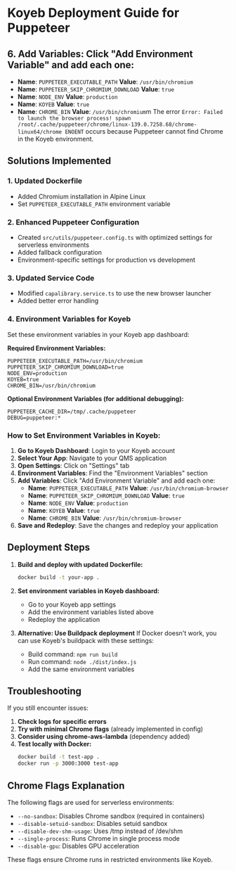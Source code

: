 # Koyeb Deployment Guide for Puppeteer

## 6. **Add Variables**: Click "Add Environment Variable" and add each one:
   - **Name**: `PUPPETEER_EXECUTABLE_PATH` **Value**: `/usr/bin/chromium`
   - **Name**: `PUPPETEER_SKIP_CHROMIUM_DOWNLOAD` **Value**: `true`
   - **Name**: `NODE_ENV` **Value**: `production`
   - **Name**: `KOYEB` **Value**: `true`
   - **Name**: `CHROME_BIN` **Value**: `/usr/bin/chromium`m
The error `Error: Failed to launch the browser process! spawn /root/.cache/puppeteer/chrome/linux-139.0.7258.68/chrome-linux64/chrome ENOENT` occurs because Puppeteer cannot find Chrome in the Koyeb environment.

## Solutions Implemented

### 1. Updated Dockerfile
- Added Chromium installation in Alpine Linux
- Set `PUPPETEER_EXECUTABLE_PATH` environment variable

### 2. Enhanced Puppeteer Configuration
- Created `src/utils/puppeteer.config.ts` with optimized settings for serverless environments
- Added fallback configuration
- Environment-specific settings for production vs development

### 3. Updated Service Code
- Modified `capalibrary.service.ts` to use the new browser launcher
- Added better error handling

### 4. Environment Variables for Koyeb

Set these environment variables in your Koyeb app dashboard:

**Required Environment Variables:**
```
PUPPETEER_EXECUTABLE_PATH=/usr/bin/chromium
PUPPETEER_SKIP_CHROMIUM_DOWNLOAD=true
NODE_ENV=production
KOYEB=true
CHROME_BIN=/usr/bin/chromium
```

**Optional Environment Variables (for additional debugging):**
```
PUPPETEER_CACHE_DIR=/tmp/.cache/puppeteer
DEBUG=puppeteer:*
```

### How to Set Environment Variables in Koyeb:

1. **Go to Koyeb Dashboard**: Login to your Koyeb account
2. **Select Your App**: Navigate to your QMS application
3. **Open Settings**: Click on "Settings" tab
4. **Environment Variables**: Find the "Environment Variables" section
5. **Add Variables**: Click "Add Environment Variable" and add each one:
   - **Name**: `PUPPETEER_EXECUTABLE_PATH` **Value**: `/usr/bin/chromium-browser`
   - **Name**: `PUPPETEER_SKIP_CHROMIUM_DOWNLOAD` **Value**: `true`
   - **Name**: `NODE_ENV` **Value**: `production`
   - **Name**: `KOYEB` **Value**: `true`
   - **Name**: `CHROME_BIN` **Value**: `/usr/bin/chromium-browser`
6. **Save and Redeploy**: Save the changes and redeploy your application

## Deployment Steps

1. **Build and deploy with updated Dockerfile:**
   ```bash
   docker build -t your-app .
   ```

2. **Set environment variables in Koyeb dashboard:**
   - Go to your Koyeb app settings
   - Add the environment variables listed above
   - Redeploy the application

3. **Alternative: Use Buildpack deployment**
   If Docker doesn't work, you can use Koyeb's buildpack with these settings:
   - Build command: `npm run build`
   - Run command: `node ./dist/index.js`
   - Add the same environment variables

## Troubleshooting

If you still encounter issues:

1. **Check logs for specific errors**
2. **Try with minimal Chrome flags** (already implemented in config)
3. **Consider using chrome-aws-lambda** (dependency added)
4. **Test locally with Docker:**
   ```bash
   docker build -t test-app .
   docker run -p 3000:3000 test-app
   ```

## Chrome Flags Explanation

The following flags are used for serverless environments:
- `--no-sandbox`: Disables Chrome sandbox (required in containers)
- `--disable-setuid-sandbox`: Disables setuid sandbox
- `--disable-dev-shm-usage`: Uses /tmp instead of /dev/shm
- `--single-process`: Runs Chrome in single process mode
- `--disable-gpu`: Disables GPU acceleration

These flags ensure Chrome runs in restricted environments like Koyeb.
